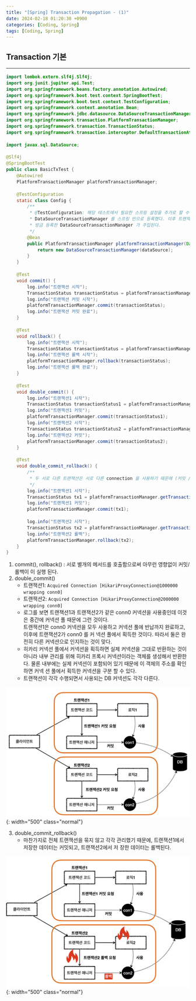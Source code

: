 ```yaml
---
title: "[Spring] Transaction Propagation - (1)"
date: 2024-02-18 01:20:30 +0900
categories: [Coding, Spring]
tags: [Coding, Spring]
---
```


## Transaction 기본

---

```java
import lombok.extern.slf4j.Slf4j;
import org.junit.jupiter.api.Test;
import org.springframework.beans.factory.annotation.Autowired;
import org.springframework.boot.test.context.SpringBootTest;
import org.springframework.boot.test.context.TestConfiguration;
import org.springframework.context.annotation.Bean;
import org.springframework.jdbc.datasource.DataSourceTransactionManager;
import org.springframework.transaction.PlatformTransactionManager;
import org.springframework.transaction.TransactionStatus;
import org.springframework.transaction.interceptor.DefaultTransactionAttribute;

import javax.sql.DataSource;

@Slf4j
@SpringBootTest
public class BasicTxTest {
    @Autowired
    PlatformTransactionManager platformTransactionManager;

    @TestConfiguration
    static class Config {
        /**
         * @TestConfiguration: 해당 테스트에서 필요한 스프링 설정을 추가로 할 수 있다.
         * DataSourceTransactionManager 를 스프링 빈으로 등록했다. 이후 트랜잭션 매니저인 PlatformTransactionManager 를 주입 받으면
         * 방금 등록한 DataSourceTransactionManager 가 주입된다.
         */
        @Bean
        public PlatformTransactionManager platformTransactionManager(DataSource dataSource) {
            return new DataSourceTransactionManager(dataSource);
        }
    }

    @Test
    void commit() {
        log.info("트랜잭션 시작");
        TransactionStatus transactionStatus = platformTransactionManager.getTransaction(new DefaultTransactionAttribute());
        log.info("트랜잭션 커밋 시작");
        platformTransactionManager.commit(transactionStatus);
        log.info("트랜잭션 커밋 완료");
    }

    @Test
    void rollback() {
        log.info("트랜잭션 시작");
        TransactionStatus transactionStatus = platformTransactionManager.getTransaction(new DefaultTransactionAttribute());
        log.info("트랜잭션 롤백 시작");
        platformTransactionManager.rollback(transactionStatus);
        log.info("트랜잭션 롤백 완료");
    }

    @Test
    void double_commit() {
        log.info("트랜잭션1 시작");
        TransactionStatus transactionStatus1 = platformTransactionManager.getTransaction(new DefaultTransactionAttribute());
        log.info("트랜잭션1 커밋");
        platformTransactionManager.commit(transactionStatus1);
        log.info("트랜잭션2 시작");
        TransactionStatus transactionStatus2 = platformTransactionManager.getTransaction(new DefaultTransactionAttribute());
        log.info("트랜잭션2 커밋");
        platformTransactionManager.commit(transactionStatus2);
    }

    @Test
    void double_commit_rollback() {
        /**
         * 두 서로 다른 트랜잭션은 서로 다른 connection 을 사용하기 때문에 (커밋 / 롤백)이 구분 된다.
         */
        log.info("트랜잭션1 시작");
        TransactionStatus tx1 = platformTransactionManager.getTransaction(new DefaultTransactionAttribute());
        log.info("트랜잭션1 커밋");
        platformTransactionManager.commit(tx1);

        log.info("트랜잭션2 시작");
        TransactionStatus tx2 = platformTransactionManager.getTransaction(new DefaultTransactionAttribute());
        log.info("트랜잭션2 롤백");
        platformTransactionManager.rollback(tx2);
    }
}
```

1. commit(), rollback() : 서로 별개의 메서드를 호출함으로써 아무런 영향없이 커밋/롤백이 이 실행 된다.
2. double_commit()
   - 트랜잭션1: `Acquired Connection [HikariProxyConnection@1000000 wrapping conn0]`
   - 트랜잭션2: `Acquired Connection [HikariProxyConnection@2000000 wrapping conn0]`
   - 로그를 보면 트랜잭션1과 트랜잭션2가 같은 conn0 커넥션을 사용중인데 이것은 중간에 커넥션 풀 때문에 그런 것이다.  
     트랜잭션1은 conn0 커넥션을 모두 사용하고 커넥션 풀에 반납까지 완료하고, 이후에 트랜잭션2가 conn0 를 커 넥션 풀에서 획득한 것이다. 따라서 둘은 완전히 다른 커넥션으로 인지하는 것이 맞다.
   - 히카리 커넥션 풀에서 커넥션을 획득하면 실제 커넥션을 그대로 반환하는 것이 아니라 내부 관리를 위해 히카리 프록시 커넥션이라는 객체를 생성해서 반환한다. 물론 내부에는 실제 커넥션이 포함되어 있기 때문에 이 객체의 주소를 확인하면 커넥 션 풀에서 획득한 커넥션을 구분 할 수 있다.
   - 트랜잭션이 각각 수행되면서 사용되는 DB 커넥션도 각각 다른다.

![Currying Image](/assets/img/post_img/coding/spring/transaction_propagation_1_1.png){: width="500" class="normal"}

3. double_commit_rollback()
   - 마찬가지로 전체 트랜잭션을 묶지 않고 각각 관리했기 때문에, 트랜잭션1에서 저장한 데이터는 커밋되고, 트랜잭션2에서 저 장한 데이터는 롤백된다.

![Currying Image](/assets/img/post_img/coding/spring/transaction_propagation_1_2.png){: width="500" class="normal"}
